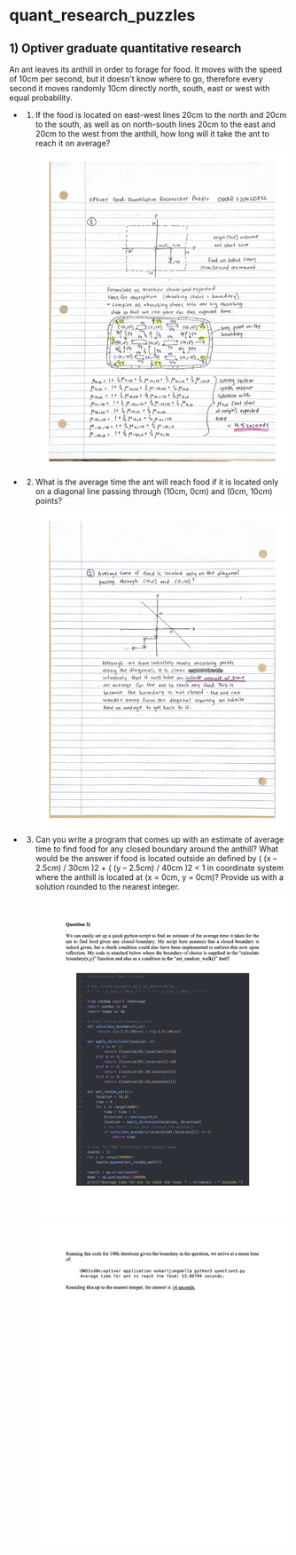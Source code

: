 # quant_research_puzzles

## 1) Optiver graduate quantitative research
An ant leaves its anthill in order to forage for food. It moves with the speed of 10cm per second, but it doesn't know where to go, therefore every second it moves randomly 10cm directly north, south, east or west with equal probability.
* 1) If the food is located on east-west lines 20cm to the north and 20cm to the south, as well as on north-south lines 20cm to the east and 20cm to the west from the anthill, how long will it take the ant to reach it on average?
![](optiver_solution-oskar_ljungdell/page1.jpg)
* 2) What is the average time the ant will reach food if it is located only on a diagonal line passing through (10cm, 0cm) and (0cm, 10cm) points?
![](optiver_solution-oskar_ljungdell/page2.jpg)
* 3) Can you write a program that comes up with an estimate of average time to find food for any closed boundary around the anthill? What would be the answer if food is located outside an defined by ( (x – 2.5cm) / 30cm )2 + ( (y – 2.5cm) / 40cm )2 < 1 in coordinate system where the anthill is located at (x = 0cm, y = 0cm)? Provide us with a solution rounded to the nearest integer.
![](optiver_solution-oskar_ljungdell/page3.jpg)
![](optiver_solution-oskar_ljungdell/page4.jpg)
